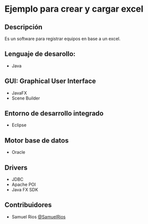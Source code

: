 # Ejemplo para crear y cargar excel 
## Descripción
Es un software para registrar equipos en base a un excel.

## Lenguaje de desarollo:
- Java

## GUI: Graphical User Interface
- JavaFX
- Scene Builder

## Entorno de desarrollo integrado
- Eclipse

## Motor base de datos
- Oracle

## Drivers
- JDBC
- Apache POI
- Java FX SDK

## Contribuidores
- Samuel Rios [@SamuelRios](https://github.com/SRios98/)
